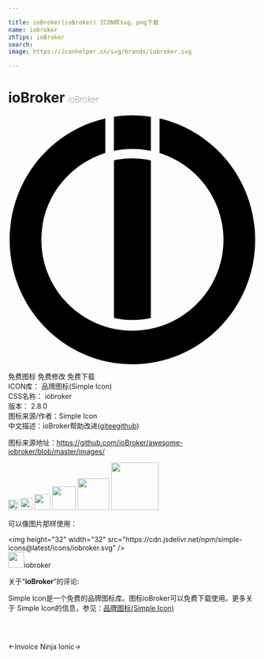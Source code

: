 ```yaml
---

title: ioBroker(ioBroker) ICON转svg、png下载
name: iobroker
zhTips: ioBroker
search: 
image: https://iconhelper.cn/svg/brands/iobroker.svg

---
```


# ioBroker  <small style="font-size: 60%;font-weight: 100">ioBroker</small>

<div id="svg" class="svg-wrap">
<svg role="img" xmlns="http://www.w3.org/2000/svg" viewBox="0 0 24 24"><title>ioBroker icon</title><path d="M12 0c-.61 0-1.201.044-1.787.133v3.285a8.943 8.943 0 013.574.004V.139A11.83 11.83 0 0012 0zM9.38.295C4.084 1.5.13 6.283.13 12 .129 18.628 5.44 24 12 24s11.871-5.372 11.871-12c0-5.717-3.953-10.499-9.246-11.705v3.34c3.575 1.113 6.18 4.44 6.18 8.365 0 4.83-3.949 8.76-8.8 8.76-4.85 0-8.804-3.93-8.804-8.76 0-3.924 2.605-7.247 6.18-8.365V.295zM12 4.137c-.616 0-1.212.068-1.783.2V19.53A7.887 7.887 0 0012 19.73c.616 0 1.211-.068 1.787-.2V4.343A7.65 7.65 0 0012 4.137Z"/></svg>
</div>
<detail full-name='iobroker'></detail>

<div class="detail-page">
<p>
<span><span class="badge-success badge">免费图标</span> <span class="badge-success badge">免费修改</span>  <span class="badge-success badge">免费下载</span> </span>
<br/>
<span>
ICON库：
<span class="badge-secondary badge">品牌图标(Simple Icon)</span> 
</span>
<br/>
<span>
CSS名称：
<span class="badge-secondary badge">iobroker</span> 
</span>

<br/>
<span>
版本：
<span class="badge-secondary badge">2.8.0</span> 
</span>
<br/>
<span>图标来源/作者：<span class="badge-light badge">Simple Icon</span></span> 
<br/>
<span class="zh-detail">中文描述：<span class="badge-primary badge">ioBroker</span><span class="help-link"><span>帮助改进</span>(<a href="https://gitee.com/liuwave/icon-helper/edit/master/json/brands/iobroker.json" target="_blank" rel="noopener noreferrer">gitee</a><a href="https://github.com/liuwave/icon-helper/edit/master/json/brands/iobroker.json" target="_blank" rel="noopener noreferrer">github</a></span>)</span><br/>
</p>
</div><div class="description description alert alert-light"><p>图标来源地址：<a href="https://github.com/ioBroker/awesome-iobroker/blob/master/images/" target="_blank" rel="noopener noreferrer">https://github.com/ioBroker/awesome-iobroker/blob/master/images/</a></p></div>
<div class="alert alert-dark">
<img height="21" width="21" src="https://cdn.jsdelivr.net/npm/simple-icons@latest/icons/iobroker.svg" />
<img height="24" width="24" src="https://cdn.jsdelivr.net/npm/simple-icons@latest/icons/iobroker.svg" />
<img height="32" width="32" src="https://cdn.jsdelivr.net/npm/simple-icons@latest/icons/iobroker.svg" />
<img height="48" width="48" src="https://cdn.jsdelivr.net/npm/simple-icons@latest/icons/iobroker.svg" />
<img height="64" width="64" src="https://cdn.jsdelivr.net/npm/simple-icons@latest/icons/iobroker.svg" />
<img height="96" width="96" src="https://cdn.jsdelivr.net/npm/simple-icons@latest/icons/iobroker.svg" />

</div>
<div>
  <p>可以像图片那样使用：    
  </p>
  <div class="alert alert-primary" style="font-size: 14px">
    &lt;img height="32" width="32" src="https://cdn.jsdelivr.net/npm/simple-icons@latest/icons/iobroker.svg" /&gt;
    <copy-btn content='<img height="32" width="32" src="https://cdn.jsdelivr.net/npm/simple-icons@latest/icons/iobroker.svg" />'></copy-btn>
  </div>
  <div class="alert alert-secondary">
    <img height="32" width="32" src="https://cdn.jsdelivr.net/npm/simple-icons@latest/icons/iobroker.svg" />iobroker
    <copy-btn content="iobroker" btn-title="复制图标名称"></copy-btn>
  </div>
</div>
<div class="icon-detail__container">
<p>关于“<b>ioBroker</b>”的评论:</p>
</div>
<Vssue title="关于“ioBroker”的评论" />
<div><p>Simple Icon是一个免费的品牌图标库。图标ioBroker可以免费下载使用。更多关于  Simple Icon的信息，参见：<a target="_blank" href="https://iconhelper.cn/brands.html">品牌图标(Simple Icon)</a>
</p></div>


<div style="padding:2rem 0 " class="page-nav"><p class="inner"><span class="prev">←<router-link to="/icon/invoice-ninja.html">Invoice Ninja</router-link></span> <span class="next"><router-link to="/icon/ionic.html">Ionic</router-link>→</span></p></div>
